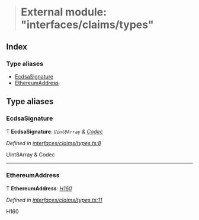 > # External module: "interfaces/claims/types"

## Index

### Type aliases

* [EcdsaSignature](_interfaces_claims_types_.md#ecdsasignature)
* [EthereumAddress](_interfaces_claims_types_.md#ethereumaddress)

## Type aliases

###  EcdsaSignature

Ƭ **EcdsaSignature**: *`Uint8Array` & [Codec](../interfaces/_types_.codec.md)*

*Defined in [interfaces/claims/types.ts:8](https://github.com/polkadot-js/api/blob/97a5b16/packages/types/src/interfaces/claims/types.ts#L8)*

Uint8Array & Codec

___

###  EthereumAddress

Ƭ **EthereumAddress**: *[H160](../classes/_primitive_h160_.h160.md)*

*Defined in [interfaces/claims/types.ts:11](https://github.com/polkadot-js/api/blob/97a5b16/packages/types/src/interfaces/claims/types.ts#L11)*

H160